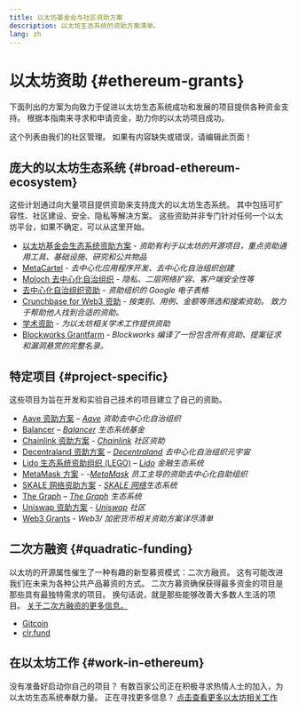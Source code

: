 ```yaml
---
title: 以太坊基金会与社区资助方案
description: 以太坊生态系统的资助方案清单。
lang: zh
---
```


# 以太坊资助 \{#ethereum-grants}

下面列出的方案为向致力于促进以太坊生态系统成功和发展的项目提供各种资金支持。 根据本指南来寻求和申请资金，助力你的以太坊项目成功。

这个列表由我们的社区管理。 如果有内容缺失或错误，请编辑此页面！

## 庞大的以太坊生态系统 \{#broad-ethereum-ecosystem}

这些计划通过向大量项目提供资助来支持庞大的以太坊生态系统。 其中包括可扩容性、社区建设、安全、隐私等解决方案。 这些资助并非专门针对任何一个以太坊平台，如果不确定，可以从这里开始。

- [以太坊基金会生态系统资助方案](https://esp.ethereum.foundation) - _资助有利于以太坊的开源项目，重点资助通用工具、基础设施、研究和公共物品_
- [MetaCartel](https://www.metacartel.org/grants/) - _去中心化应用程序开发、去中心化自治组织创建_
- [Moloch 去中心化自治组织](https://www.molochdao.com/) - _隐私、二层网络扩容、客户端安全性等_
- [去中心化自治组织资助](https://docs.google.com/spreadsheets/d/1XHc-p_MHNRdjacc8uOEjtPoWL86olP4GyxAJOFO0zxY/edit#gid=0) - _资助组织的 Google 电子表格_
- [Crunchbase for Web3 资助](https://www.cryptoneur.xyz/web3-grants) - _按类别、用例、金额等筛选和搜索资助。 致力于帮助他人找到合适的资助。_
- [学术资助](https://esp.ethereum.foundation/academic-grants) - _为以太坊相关学术工作提供资助_
- [Blockworks Grantfarm](https://blockworks.co/grants/programs) - _Blockworks 编译了一份包含所有资助、提案征求和漏洞悬赏的完整名录。_

## 特定项目 \{#project-specific}

这些项目为旨在开发和实验自己技术的项目建立了自己的资助。

- [Aave 资助方案](https://aavegrants.org/) – _[Aave](https://aave.com/) 资助去中心化自治组织_
- [Balancer](https://quark-ceres-740.notion.site/Balancer-Grants-938f1b979810427f8d903a904315da41) – _[Balancer](https://balancer.fi/) 生态系统基金_
- [Chainlink 资助方案](https://chain.link/community/grants) - _[Chainlink](https://chain.link/) 社区资助_
- [Decentraland 资助方案](https://governance.decentraland.org/grants/) – _[Decentraland](https://decentraland.org/) 去中心化自治组织元宇宙_
- [Lido 生态系统资助组织 (LEGO)](https://lido.fi/lego) – _[Lido](https://lido.fi/) 金融生态系统_
- [MetaMask 方案](https://metamaskgrants.org/) - _-[MetaMask](https://metamask.io/) 员工主导的资助去中心化自助组织_
- [SKALE 网络资助方案](https://skale.space/developers#grants) - _[SKALE 网络](https://skale.space/)生态系统_
- [The Graph](https://airtable.com/shrdfvnFvVch3IOVm) – _[The Graph](https://thegraph.com/) 生态系统_
- [Uniswap 资助方案](https://www.uniswapfoundation.org/apply-for-a-grant) - _[Uniswap](https://uniswap.org/) 社区_
- [Web3 Grants](https://web3grants.net) - _Web3/ 加密货币相关资助方案详尽清单_

## 二次方融资 \{#quadratic-funding}

以太坊的开源属性催生了一种有趣的新型募资模式：二次方融资。 这有可能改进我们在未来为各种公共产品募资的方式。 二次方募资确保获得最多资金的项目是那些具有最独特需求的项目。 换句话说，就是那些能够改善大多数人生活的项目。 [关于二次方融资的更多信息。](/defi/#quadratic-funding)

- [Gitcoin](https://gitcoin.co/grants)
- [clr.fund](https://clr.fund/)

## 在以太坊工作 \{#work-in-ethereum}

没有准备好启动你自己的项目？ 有数百家公司正在积极寻求热情人士的加入，为以太坊生态系统奉献力量。 正在寻找更多信息？ [点击查看更多以太坊相关工作](/community/get-involved/#ethereum-jobs)

